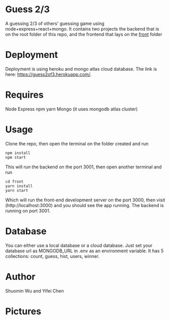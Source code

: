 # Guess 2/3

A guessing 2/3 of others' guessing game using node+express+react+mongo.
It contains two projects the backend that is on the root folder of this repo, and the frontend that lays on the [front](./front) folder

# Deployment

Deployment is using heroku and mongo atlas cloud database. The link is here: https://guess2of3.herokuapp.com/.

# Requires

Node
Express
npm
yarn
Mongo (it uses mongodb atlas cluster)

# Usage

Clone the repo, then open the terminal on the folder created and run

```
npm install
npm start
```

This will run the backend on the port 3001, then open another terminal and run

```
cd front
yarn install
yarn start
```

Which will run the front-end development server on the port 3000, then visit (http://localhost:3000) and you should see the app running. The backend is running on port 3001.

# Database

You can either use a local database or a cloud database. Just set your database url as MONGODB_URL in .env as an environment variable. It has 5 collections: count, guess, hist, users, winner.


# Author
Shuomin Wu and Yifei Chen

# Pictures
